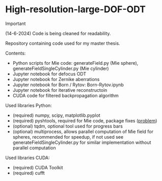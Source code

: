 # High-resolution-large-DOF-ODT

> [!IMPORTANT]
> (14-6-2024) Code is being cleaned for readability.

Repository containing code used for my master thesis.

Contents:
 - Python scripts for Mie code: generateField.py (Mie sphere), generateFieldSingleCylinder.py (Mie cylinder)
 - Jupyter notebook for defocus ODT
 - Jupyter notebook for Zernike aberrations
 - Jupyter notebook for Born / Rytov: Born-Rytov.ipynb
 - Jupyter notebook for iterative reconstructoin
 - CUDA code for filtered backpropagation algorithm

Used libraries Python:
 - (required) numpy, scipy, matplotlib.pyplot
 - (required) pyshtools, required for Mie code, package fixes ([problem](https://github.com/scipy/scipy/issues/7778))
 - (optional) tqdm, optional tool used for progress bars
 - (optional) multiprocess, allows parallel computation of Mie field for spheres, recommended for speedup,
   if not used see generateFieldSingleCylinder.py for similar implementation without parallel computation

Used libraries CUDA:
 - (required) CUDA Toolkit
 - (required) cufft

